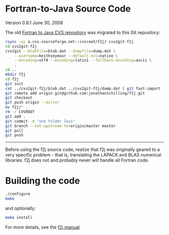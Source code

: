 # Fortran-to-Java Source Code

Version 0.8.1
June 30, 2008

The old [Fortran to Java CVS repository](https://sourceforge.net/projects/f2j/) was migrated to this Git repository:

```bash
rsync -ai a.cvs.sourceforge.net::cvsroot/f2j/ cvs2git-f2j
cd cvs2git-f2j
cvs2git --blobfile=blob.dat --dumpfile=dump.dat \
    --username=keithseymour --default-eol=native \
    --encoding=utf8 --encoding=latin1 --fallback-encoding=ascii \
    .
cd ..
mkdir f2j
cd f2j
git init
cat ../cvs2git-f2j/blob.dat ../cvs2git-f2j/dump.dat | git fast-import
git remote add origin git@github.com:jonathanschilling/f2j.git
git checkout
git push origin --mirror
mv f2j/* .
rm -r CVSROOT
git add .
git commit -m "one folder less"
git branch --set-upstream-to=origin/master master
git pull
git push
```

---

Before using the f2j source code, realize that f2j was originally geared
to a very specific problem - that is, translating the LAPACK and BLAS numerical
libraries.  f2j does not and probably never will handle all Fortran code.

# Building the code

```bash
./configure
make
```

and optionally:

```bash
make install
```

For more details, see the [f2j manual](https://github.com/jonathanschilling/f2j/blob/master/doc/f2j_ug.pdf).
